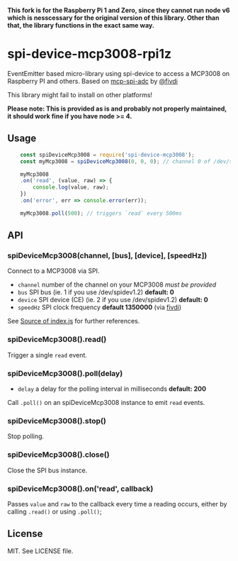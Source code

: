 **This fork is for the Raspberry Pi 1 and Zero, since they cannot run node v6 which is nesscessary for the original version of this library. Other than that, the library functions in the exact same way.**

# spi-device-mcp3008-rpi1z

EventEmitter based micro-library using spi-device to access a MCP3008 on Raspberry PI and others. Based on [mcp-spi-adc][1] by [@fivdi][2]

This library might fail to install on other platforms!

**Please note: This is provided as is and probably not properly maintained, it should work fine if you have node >= 4.**



## Usage

```js
    const spiDeviceMcp3008 = require('spi-device-mcp3008');
    const myMcp3008 = spiDeviceMcp3008(0, 0, 0); // channel 0 of /dev/spidev0.0

    myMcp3008
    .on('read', (value, raw) => {
        console.log(value, raw);
    })
    .on('error', err => console.error(err));

    myMcp3008.poll(500); // triggers `read` every 500ms
```

## API

### spiDeviceMcp3008(channel, [bus], [device], [speedHz])

Connect to a MCP3008 via SPI.

- `channel` number of the channel on your MCP3008 *must be provided*
- `bus` SPI bus (ie. 1 if you use /dev/spidev1.2) **default: 0**
- `device`  SPI device (CE) (ie. 2 if you use /dev/spidev1.2) **default: 0**
- `speedHz` SPI clock frequency **default 1350000** (via [fivdi][3])

See [Source of index.js](https://github.com/pichfl/spi-device-mcp3008/blob/master/index.js) for further references.


### spiDeviceMcp3008().read()

Trigger a single `read` event.


### spiDeviceMcp3008().poll(delay)

- `delay` a delay for the polling interval in milliseconds **default: 200**

Call `.poll()` on an spiDeviceMcp3008 instance to emit `read` events.


### spiDeviceMcp3008().stop()

Stop polling.


### spiDeviceMcp3008().close()

Close the SPI bus instance.


### spiDeviceMcp3008().on('read', callback)

Passes `value` and `raw` to the callback every time a reading occurs, either by calling `.read()` or using `.poll()`;




## License

MIT. See LICENSE file.


[1]: https://github.com/fivdi/mcp-spi-adc
[2]: https://github.com/fivdi
[3]: https://github.com/fivdi/mcp-spi-adc/blob/9befc01cc4806a1bf924e0acb31fc6505f9fdde4/mcp-spi-adc.js#L9
